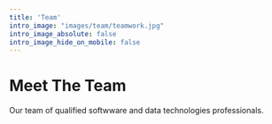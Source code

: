 ```yaml
---
title: 'Team'
intro_image: "images/team/teamwork.jpg"
intro_image_absolute: false
intro_image_hide_on_mobile: false
---
```


# Meet The Team

Our team of qualified softwware and data technologies professionals.

